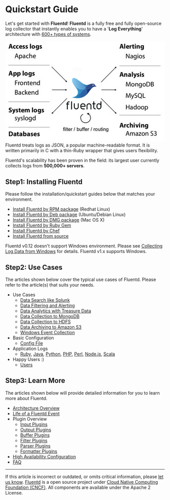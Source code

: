 Quickstart Guide
================

Let's get started with **Fluentd**! **Fluentd** is a fully free and
fully open-source log collector that instantly enables you to have a
'**Log Everything**' architecture with [600+ types of
systems](http://fluentd.org/plugin/).

![](/images/fluentd-architecture.png)
Fluentd treats logs as JSON, a popular machine-readable format. It is
written primarily in C with a thin-Ruby wrapper that gives users
flexibility.

Fluentd's scalability has been proven in the field: its largest user
currently collects logs from **500,000+ servers**.


Step1: Installing Fluentd
-------------------------

Please follow the installation/quickstart guides below that matches your
environment.

-   [Install Fluentd by RPM package](/articles/install-by-rpm.md) (Redhat Linux)
-   [Install Fluentd by Deb package](/articles/install-by-deb.md) (Ubuntu/Debian
    Linux)
-   [Install Fluentd by DMG package](/articles/install-by-dmg.md) (Mac OS X)
-   [Install Fluentd by Ruby Gem](/articles/install-by-gem.md)
-   [Install Fluentd by Chef](/articles/install-by-chef.md)
-   [Install Fluentd from source](/articles/install-from-source.md)

Fluentd v0.12 doesn\'t support Windows environment. Please see
[Collecting Log Data from Windows](/articles/windows.md) for details. Fluentd v1.x
supports Windows.

Step2: Use Cases
----------------

The articles shown below cover the typical use cases of Fluentd. Please
refer to the article(s) that suits your needs.

-   Use Cases
    -   [Data Search like Splunk](/articles/free-alternative-to-splunk-by-fluentd.md)
    -   [Data Filtering and Alerting](/articles/splunk-like-grep-and-alert-email.md)
    -   [Data Analytics with Treasure Data](/articles/http-to-td.md)
    -   [Data Collection to MongoDB](/articles/apache-to-mongodb.md)
    -   [Data Collection to HDFS](/articles/http-to-hdfs.md)
    -   [Data Archiving to Amazon S3](/articles/apache-to-s3.md)
    -   [Windows Event Collection](/articles/windows.md)
-   Basic Configuration
    -   [Config File](/articles/config-file.md)
-   Application Logs
    -   [Ruby](/articles/ruby.md), [Java](/articles/java.md), [Python](/articles/python.md), [PHP](/articles/php.md),
        [Perl](/articles/perl.md), [Node.js](/articles/nodejs.md), [Scala](/articles/scala.md)
-   Happy Users :)
    -   [Users](/articles/users.md)

Step3: Learn More
-----------------

The articles shown below will provide detailed information for you to
learn more about Fluentd.

-   [Architecture Overview](///www.fluentd.org/architecture)
-   [Life of a Fluentd Event](/articles/life-of-a-fluentd-event.md)
-   Plugin Overview
    -   [Input Plugins](/articles/input-plugin-overview.md)
    -   [Output Plugins](/articles/output-plugin-overview.md)
    -   [Buffer Plugins](/articles/buffer-plugin-overview.md)
    -   [Filter Plugins](/articles/filter-plugin-overview.md)
    -   [Parser Plugins](/articles/parser-plugin-overview.md)
    -   [Formatter Plugins](/articles/formatter-plugin-overview.md)
-   [High Availability Configuration](/articles/high-availability.md)
-   [FAQ](/articles/faq.md)


------------------------------------------------------------------------

If this article is incorrect or outdated, or omits critical information,
please [let us know](https://github.com/fluent/fluentd-docs/issues?state=open).
[Fluentd](http://www.fluentd.org/) is a open source project under [Cloud
Native Computing Foundation (CNCF)](https://cncf.io/). All components
are available under the Apache 2 License.
